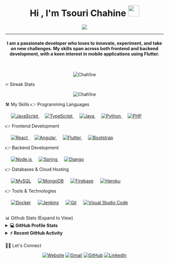 <h1 align="center">Hi , I'm Tsouri Chahine <img src="https://media.giphy.com/media/hvRJCLFzcasrR4ia7z/giphy.gif" width="35"></h1>
<p align="center">
  <a href="https://github.com/DenverCoder1/readme-typing-svg"><img src="https://readme-typing-svg.herokuapp.com?lines=Full+Stack+Developer;Mobile+App+Developer;Flutter+%7C+Android+Expert;Always+Learning+New+Things&center=true&width=500&height=50"></a>
</p>
<hr/>
<h4 align="center">I am a passionate developer who loves to innovate, experiment, and take on new challenges. My skills span across both frontend and backend development, with a keen interest in mobile applications using Flutter.</h4>
<br>
<p align="center"> <img src="https://komarev.com/ghpvc/?username=Chah1ne&label=Profile%20views&color=0e75b6&style=plastic" alt="Chah1ne" /> </p>
🔥 Streak Stats
<p align="center"><img src="https://github-readme-streak-stats.herokuapp.com/?user=Chah1ne&theme=algolia" alt="Chah1ne"  /></p>
🛠️ My Skills
👉 Programming Languages
<p align="left"> 
  &emsp; 
  <a href="https://developer.mozilla.org/en-US/docs/Web/JavaScript" target="_blank"> 
     <img alt="JavaScript" src="https://img.shields.io/badge/JavaScript%20-%23F7DF1E.svg?logo=javascript&logoColor=black">
   </a>
  &emsp;
  <a href="https://www.typescriptlang.org/" target="_blank"> 
    <img alt="TypeScript" src="https://img.shields.io/badge/TypeScript%20-%23007ACC.svg?logo=typescript&logoColor=white">
  </a> 
  &emsp;
  <a href="https://www.java.com" target="_blank"> 
    <img alt="Java" src="https://img.shields.io/badge/Java-%23007396.svg?logo=java&logoColor=white">
  </a>
  &emsp;
  <a href="https://www.python.org" target="_blank">
    <img alt="Python" src="https://img.shields.io/badge/Python%20-%2314354C.svg?logo=python&logoColor=white">
  </a>
  &emsp;
  <a href="https://www.php.net/">
    <img alt="PHP" src="https://img.shields.io/badge/PHP-%23777BB4.svg?logo=php&logoColor=white"/>
  </a>
</p>
👉 Frontend Development
<p align="left"> 
  &emsp; 
  <a href="https://reactjs.org/" target="_blank">
    <img alt="React" src="https://img.shields.io/badge/React-%2320232a.svg?logo=react&logoColor=%2361DAFB"/>
  </a> 
  &emsp;
  <a href="https://angular.io/" target="_blank">
    <img alt="Angular" src="https://img.shields.io/badge/Angular-%23DD0031.svg?logo=angular&logoColor=white"/>
  </a> 
  &emsp;
  <a href="https://flutter.dev/" target="_blank">
    <img alt="Flutter" src="https://img.shields.io/badge/Flutter-%2302569B.svg?logo=flutter&logoColor=white"/>
  </a> 
  &emsp;
  <a href="https://getbootstrap.com" target="_blank"> 
    <img alt="Bootstrap" src="https://img.shields.io/badge/Bootstrap-%23563D7C.svg?style=flat&logo=bootstrap&logoColor=white"/>
  </a>
</p>
👉 Backend Development
<p align="left"> 
  &emsp;
  <a href="https://nodejs.org/" target="_blank">
    <img alt="Node.js" src="https://img.shields.io/badge/Node.js-%2343853D.svg?logo=node-dot-js&logoColor=white"/>
  </a>
  &emsp;
  <a href="https://spring.io/" target="_blank">
    <img alt="Spring" src="https://img.shields.io/badge/Spring-%236DB33F.svg?logo=spring&logoColor=white"/>
  </a>
  &emsp;
  <a href="https://www.djangoproject.com/" target="_blank">
    <img alt="Django" src="https://img.shields.io/badge/Django-%23092E20.svg?logo=django&logoColor=white"/>
  </a>
</p>
👉 Databases & Cloud Hosting
<p align="left">
  &emsp;
    <a href="https://www.mysql.com/"><img alt="MySQL" src="https://img.shields.io/badge/MySQL-%2300f.svg?style=flat&logo=mysql&logoColor=white"></a>
  &emsp;
    <a href="https://www.mongodb.com/"><img alt="MongoDB" src="https://img.shields.io/badge/MongoDB-%2347A248.svg?style=flat&logo=mongodb&logoColor=white"></a>
  &emsp;
    <a href="https://firebase.google.com/"><img alt="Firebase" src ="https://img.shields.io/badge/Firebase-%23316192.svg?logo=firebase&logoColor=white"></a>
  &emsp;
    <a href="https://www.heroku.com/"><img alt="Heroku" src="https://img.shields.io/badge/Heroku-%23430098.svg?logo=heroku&logoColor=white"></a>  
</p>
👉 Tools & Technologies
<p align="left">
  &emsp;
    <a href="https://www.docker.com/"><img alt="Docker" src="https://img.shields.io/badge/Docker-%2300C4CC.svg?style=flat&logo=docker&logoColor=white"/></a>
  &emsp;
    <a href="https://jenkins.io/"><img alt="Jenkins" src="https://img.shields.io/badge/Jenkins-%232C5263.svg?style=flat&logo=jenkins&logoColor=white"/></a>
  &emsp;
    <a href="https://git-scm.com/"><img alt="Git" src="https://img.shields.io/badge/Git-%23F05033.svg?style=flat&logo=git&logoColor=white"/></a>
  &emsp;
    <a href="https://code.visualstudio.com/"><img alt="Visual Studio Code" src="https://img.shields.io/badge/Visual Studio Code-%23007ACC.svg?style=flat&logo=visual-studio-code&logoColor=white"/></a>
</p>
<br/>
📊 Github Stats (Expand to View)
<details> 
  <summary><b>💻 GitHub Profile Stats</b></summary>
  <br/>
  <p align="center">
    <a href="https://github.com/anuraghazra/github-readme-stats"><img alt="Chah1ne's Github Stats" src="https://github-readme-stats.vercel.app/api?username=Chah1ne&show_icons=true&count_private=true&theme=algolia" height="192px"/></a>
<br/>
  &nbsp;
    <img src="https://github-readme-stats.vercel.app/api/top-langs?username=Chah1ne&show_icons=true&locale=en&layout=compact&theme=algolia" alt="Chah1ne" height="192px"/>
  <br/>
  <b>Note:</b> Top languages is only a metric of the languages my public code consists of and doesn't reflect experience or skill level.
  </p>
</details>
<details>
  <summary><b>⚡ Recent GitHub Activity</b></summary>
  <br/>
   <a href="https://github.com/Chah1ne"><img alt="Chah1ne's Activity Graph" src="https://activity-graph.herokuapp.com/graph?username=Chah1ne&custom_title=Chahine%20Tsouri's%20Contribution%20Graph&theme=react-dark" /></a>
  <br/>
</details>
<br/>
🙋‍♂️ Let's Connect
<p align="center">
  <a href="https://yourwebsite.com"><img src="https://img.icons8.com/bubbles/50/000000/web.png" alt="Website"/></a>
  <a href="mailto:youremail@example.com"><img src="https://img.icons8.com/bubbles/50/000000/gmail.png" alt="Gmail"/></a>
  <a href="https://github.com/Chah1ne"><img src="https://img.icons8.com/bubbles/50/000000/github.png" alt="GitHub"/></a>
  <a href
="https://linkedin.com/in/yourlinkedin"><img src="https://img.icons8.com/bubbles/50/000000/linkedin.png" alt="LinkedIn"/></a>

</p>
